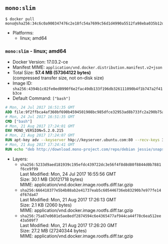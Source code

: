 ## `mono:slim`

```console
$ docker pull mono@sha256:34c6c0a900347476c2e18fc54a7699c56d1d4990a5512fa98eba035b12db5dd5
```

-	Platforms:
	-	linux; amd64

### `mono:slim` - linux; amd64

-	Docker Version: 17.03.2-ce
-	Manifest MIME: `application/vnd.docker.distribution.manifest.v2+json`
-	Total Size: **57.4 MB (57364122 bytes)**  
	(compressed transfer size, not on-disk size)
-	Image ID: `sha256:4394b1c02fe0ed0990f6e2fac49db133f196db326111090b4f1b747a2f41b3ce`
-	Default Command: `["bash"]`

```dockerfile
# Mon, 24 Jul 2017 16:51:35 GMT
ADD file:9f2ffbca4af360bf690b4594501908bc985dfce32953ad8b733fc2a290b75a80 in / 
# Mon, 24 Jul 2017 16:51:35 GMT
CMD ["bash"]
# Mon, 21 Aug 2017 17:24:01 GMT
ENV MONO_VERSION=5.2.0.215
# Mon, 21 Aug 2017 17:24:07 GMT
RUN apt-key adv --keyserver hkp://keyserver.ubuntu.com:80 --recv-keys 3FA7E0328081BFF6A14DA29AA6A19B38D3D831EF
# Mon, 21 Aug 2017 17:24:41 GMT
RUN echo "deb http://download.mono-project.com/repo/debian jessie/snapshots/$MONO_VERSION main" > /etc/apt/sources.list.d/mono-official.list   && apt-get update   && apt-get install -y mono-runtime   && rm -rf /var/lib/apt/lists/* /tmp/*
```

-	Layers:
	-	`sha256:5233d9aed181939c195efdc439722dc3e56f4f8d8d80f8844d0b7881f6ce9f99`  
		Last Modified: Mon, 24 Jul 2017 16:55:56 GMT  
		Size: 30.1 MB (30121718 bytes)  
		MIME: application/vnd.docker.image.rootfs.diff.tar.gzip
	-	`sha256:666418377e5b4b88ab2e41737eab5c605446736eb83290b7e977fe14df67da47`  
		Last Modified: Mon, 21 Aug 2017 17:26:13 GMT  
		Size: 2.1 KB (2060 bytes)  
		MIME: application/vnd.docker.image.rootfs.diff.tar.gzip
	-	`sha256:75a87e0601e5ae8edf2874594c6e4365477af944ca44f78c6ea512ee43a509f7`  
		Last Modified: Mon, 21 Aug 2017 17:26:20 GMT  
		Size: 27.2 MB (27240344 bytes)  
		MIME: application/vnd.docker.image.rootfs.diff.tar.gzip
